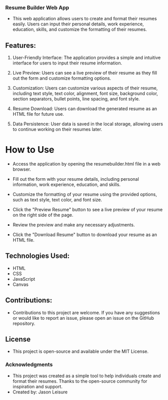 ### Resume Builder Web App

- This web application allows users to create and format their resumes easily. Users can input their personal details, work experience, education, skills, and customize the formatting of their resumes.

## Features:

1. User-Friendly Interface: The application provides a simple and intuitive interface for users to input their resume information.

2. Live Preview: Users can see a live preview of their resume as they fill out the form and customize formatting options.

3. Customization: Users can customize various aspects of their resume, including text style, text color, alignment, font size, background color, section separators, bullet points, line spacing, and font style.

4. Resume Download: Users can download the generated resume as an HTML file for future use.

5. Data Persistence: User data is saved in the local storage, allowing users to continue working on their resumes later.

# How to Use

- Access the application by opening the resumebuilder.html file in a web browser.

- Fill out the form with your resume details, including personal information, work experience, education, and skills.

- Customize the formatting of your resume using the provided options, such as text style, text color, and font size.

- Click the "Preview Resume" button to see a live preview of your resume on the right side of the page.

- Review the preview and make any necessary adjustments.

- Click the "Download Resume" button to download your resume as an HTML file.

## Technologies Used:
* HTML
* CSS
* JavaScript
* Canvas

## Contributions:
- Contributions to this project are welcome. If you have any suggestions or would like to report an issue, please open an issue on the GitHub repository.

## License
- This project is open-source and available under the MIT License.

### Acknowledgments
- This project was created as a simple tool to help individuals create and format their resumes. Thanks to the open-source community for inspiration and support.
- Created by: Jason Leisure
